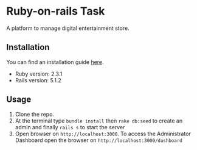 # Ruby-on-rails Task

A platform to manage digital entertainment store.

## Installation

You can find an installation guide [here].

* Ruby version: 2.3.1
* Rails version: 5.1.2

## Usage

1. Clone the repo.
2. At the terminal type
`bundle install` then `rake db:seed` to create an admin and finally `rails s` to start the server
3. Open browser on `http://localhost:3000`.
To access the Administrator Dashboard open the browser on `http://localhost:3000/dashboard`


[here]: Installation
